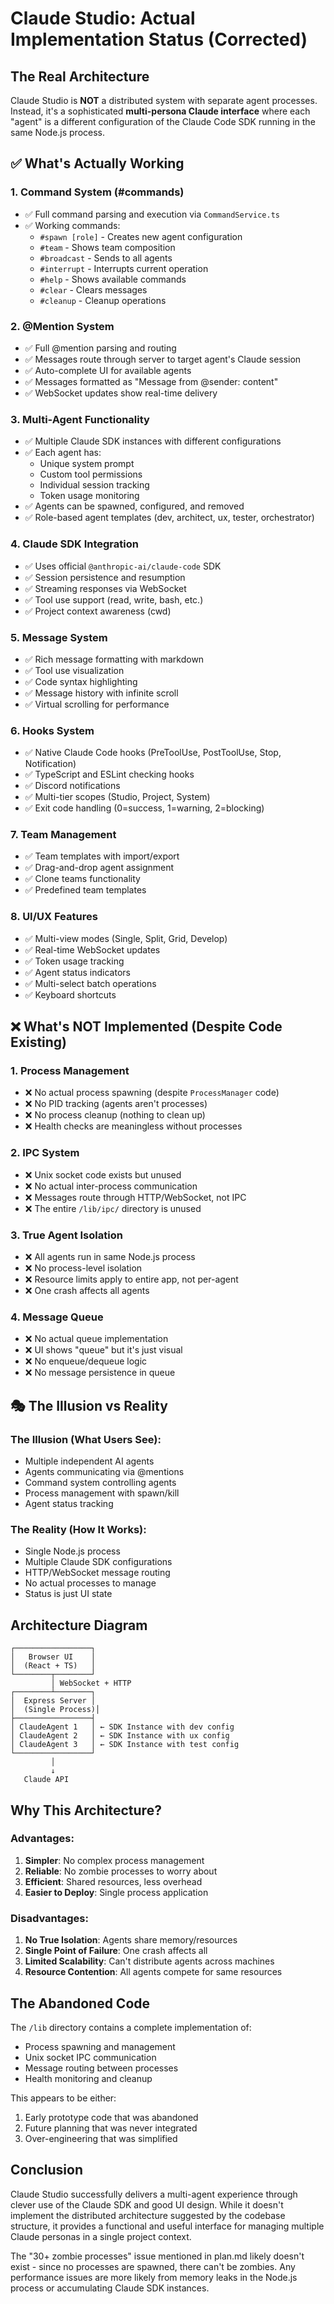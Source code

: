 # Claude Studio: Actual Implementation Status (Corrected)

## The Real Architecture

Claude Studio is **NOT** a distributed system with separate agent processes. Instead, it's a sophisticated **multi-persona Claude interface** where each "agent" is a different configuration of the Claude Code SDK running in the same Node.js process.

## ✅ What's Actually Working

### 1. **Command System (#commands)**

- ✅ Full command parsing and execution via `CommandService.ts`
- ✅ Working commands:
  - `#spawn [role]` - Creates new agent configuration
  - `#team` - Shows team composition
  - `#broadcast` - Sends to all agents
  - `#interrupt` - Interrupts current operation
  - `#help` - Shows available commands
  - `#clear` - Clears messages
  - `#cleanup` - Cleanup operations

### 2. **@Mention System**

- ✅ Full @mention parsing and routing
- ✅ Messages route through server to target agent's Claude session
- ✅ Auto-complete UI for available agents
- ✅ Messages formatted as "Message from @sender: content"
- ✅ WebSocket updates show real-time delivery

### 3. **Multi-Agent Functionality**

- ✅ Multiple Claude SDK instances with different configurations
- ✅ Each agent has:
  - Unique system prompt
  - Custom tool permissions
  - Individual session tracking
  - Token usage monitoring
- ✅ Agents can be spawned, configured, and removed
- ✅ Role-based agent templates (dev, architect, ux, tester, orchestrator)

### 4. **Claude SDK Integration**

- ✅ Uses official `@anthropic-ai/claude-code` SDK
- ✅ Session persistence and resumption
- ✅ Streaming responses via WebSocket
- ✅ Tool use support (read, write, bash, etc.)
- ✅ Project context awareness (cwd)

### 5. **Message System**

- ✅ Rich message formatting with markdown
- ✅ Tool use visualization
- ✅ Code syntax highlighting
- ✅ Message history with infinite scroll
- ✅ Virtual scrolling for performance

### 6. **Hooks System**

- ✅ Native Claude Code hooks (PreToolUse, PostToolUse, Stop, Notification)
- ✅ TypeScript and ESLint checking hooks
- ✅ Discord notifications
- ✅ Multi-tier scopes (Studio, Project, System)
- ✅ Exit code handling (0=success, 1=warning, 2=blocking)

### 7. **Team Management**

- ✅ Team templates with import/export
- ✅ Drag-and-drop agent assignment
- ✅ Clone teams functionality
- ✅ Predefined team templates

### 8. **UI/UX Features**

- ✅ Multi-view modes (Single, Split, Grid, Develop)
- ✅ Real-time WebSocket updates
- ✅ Token usage tracking
- ✅ Agent status indicators
- ✅ Multi-select batch operations
- ✅ Keyboard shortcuts

## ❌ What's NOT Implemented (Despite Code Existing)

### 1. **Process Management**

- ❌ No actual process spawning (despite `ProcessManager` code)
- ❌ No PID tracking (agents aren't processes)
- ❌ No process cleanup (nothing to clean up)
- ❌ Health checks are meaningless without processes

### 2. **IPC System**

- ❌ Unix socket code exists but unused
- ❌ No actual inter-process communication
- ❌ Messages route through HTTP/WebSocket, not IPC
- ❌ The entire `/lib/ipc/` directory is unused

### 3. **True Agent Isolation**

- ❌ All agents run in same Node.js process
- ❌ No process-level isolation
- ❌ Resource limits apply to entire app, not per-agent
- ❌ One crash affects all agents

### 4. **Message Queue**

- ❌ No actual queue implementation
- ❌ UI shows "queue" but it's just visual
- ❌ No enqueue/dequeue logic
- ❌ No message persistence in queue

## 🎭 The Illusion vs Reality

### The Illusion (What Users See):

- Multiple independent AI agents
- Agents communicating via @mentions
- Command system controlling agents
- Process management with spawn/kill
- Agent status tracking

### The Reality (How It Works):

- Single Node.js process
- Multiple Claude SDK configurations
- HTTP/WebSocket message routing
- No actual processes to manage
- Status is just UI state

## Architecture Diagram

```
┌─────────────────┐
│   Browser UI    │
│  (React + TS)   │
└────────┬────────┘
         │ WebSocket + HTTP
┌────────┴────────┐
│  Express Server │
│  (Single Process)│
├─────────────────┤
│ ClaudeAgent 1   │ ← SDK Instance with dev config
│ ClaudeAgent 2   │ ← SDK Instance with ux config
│ ClaudeAgent 3   │ ← SDK Instance with test config
└─────────────────┘
         │
         ↓
   Claude API
```

## Why This Architecture?

### Advantages:

1. **Simpler**: No complex process management
2. **Reliable**: No zombie processes to worry about
3. **Efficient**: Shared resources, less overhead
4. **Easier to Deploy**: Single process application

### Disadvantages:

1. **No True Isolation**: Agents share memory/resources
2. **Single Point of Failure**: One crash affects all
3. **Limited Scalability**: Can't distribute agents across machines
4. **Resource Contention**: All agents compete for same resources

## The Abandoned Code

The `/lib` directory contains a complete implementation of:

- Process spawning and management
- Unix socket IPC communication
- Message routing between processes
- Health monitoring and cleanup

This appears to be either:

1. Early prototype code that was abandoned
2. Future planning that was never integrated
3. Over-engineering that was simplified

## Conclusion

Claude Studio successfully delivers a multi-agent experience through clever use of the Claude SDK and good UI design. While it doesn't implement the distributed architecture suggested by the codebase structure, it provides a functional and useful interface for managing multiple Claude personas in a single project context.

The "30+ zombie processes" issue mentioned in plan.md likely doesn't exist - since no processes are spawned, there can't be zombies. Any performance issues are more likely from memory leaks in the Node.js process or accumulating Claude SDK instances.
